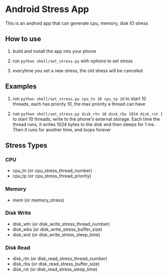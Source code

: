 # Android Stress App

This is an android app that can generate cpu, memory, disk IO stress

## How to use

1. build and install the app into your phone

2. run `python shell/set_stress.py` with options to set stress

3. everytime you set a new stress, the old stress will be canceled

## Examples

1. run `python shell/set_stress.py cpu_tn 10 cpu_tp 10` to start 10 threads, each has priority 10, the max priority a thread can have

2. run `python shell/set_stress.py disk_rtn 10 disk_rbs 1024 disk_rst 1` to start 10 threads, write to the phone's external storage. Each time the thread runs, it writes 1024 bytes to the disk and then sleeps for 1 ms. Then it runs for another time, and loops forever

## Stress Types

### CPU

* cpu_tn (or cpu_stress_thread_number)
* cpu_tp (or cpu_stress_thread_priority)

### Memory
    
* mem (or memory_stress)

### Disk Write
    
* disk_wtn (or disk_write_stress_thread_number)
* disk_wbs (or disk_write_stress_buffer_size)
* disk_wst (or disk_write_stress_sleep_time)

### Disk Read

* disk_rtn (or disk_read_stress_thread_number)
* disk_rbs (or disk_read_stress_buffer_size)
* disk_rst (or disk_read_stress_sleep_time)

